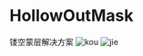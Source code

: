# HollowOutMask
镂空蒙层解决方案
![kou](https://user-images.githubusercontent.com/4657672/195282569-72d77dd2-f97b-42b0-a006-3dfd9ff0222e.jpg)
![jie](https://user-images.githubusercontent.com/4657672/195282820-d97f0452-6c79-4e8d-bfdd-1a9086d59197.jpg)
